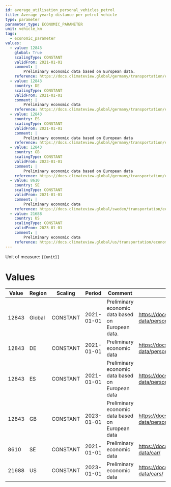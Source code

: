 ```yaml
---
id: average_utilisation_personal_vehicles_petrol
title: Average yearly distance per petrol vehicle
type: parameter
parameter_type: ECONOMIC_PARAMETER
unit: vehicle_km
tags:
  - economic_parameter
values:
  - value: 12843
    global: True
    scalingType: CONSTANT
    validFrom: 2021-01-01
    comment: |
        Preliminary economic data based on European data.
    reference: https://docs.climateview.global/germany/transportation/economic-data/personal-vehicles/
  - value: 12843
    country: DE
    scalingType: CONSTANT
    validFrom: 2021-01-01
    comment: |
        Preliminary economic data
    reference: https://docs.climateview.global/germany/transportation/economic-data/personal-vehicles/
  - value: 12843
    country: ES
    scalingType: CONSTANT
    validFrom: 2021-01-01
    comment: |
        Preliminary economic data based on European data
    reference: https://docs.climateview.global/germany/transportation/economic-data/personal-vehicles/
  - value: 12843
    country: GB
    scalingType: CONSTANT
    validFrom: 2023-01-01
    comment: |
        Preliminary economic data based on European data
    reference: https://docs.climateview.global/germany/transportation/economic-data/personal-vehicles/
  - value: 8610
    country: SE
    scalingType: CONSTANT
    validFrom: 2021-01-01
    comment: |
        Preliminary economic data
    reference: https://docs.climateview.global/sweden/transportation/economic-data/car/
  - value: 21688
    country: US
    scalingType: CONSTANT
    validFrom: 2023-01-01
    comment: |
        Preliminary economic data
    reference: https://docs.climateview.global/us/transportation/economic-data/cars/
---
```



Unit of measure: `{{unit}}`


# Values


| Value | Region | Scaling | Period | Comment | Reference |
|-------|--------|---------|--------|---------|-----------|
| 12843 | Global | CONSTANT | 2021-01-01 | Preliminary economic data based on European data. | https://docs.climateview.global/germany/transportation/economic-data/personal-vehicles/ |
| 12843 | DE | CONSTANT | 2021-01-01 | Preliminary economic data | https://docs.climateview.global/germany/transportation/economic-data/personal-vehicles/ |
| 12843 | ES | CONSTANT | 2021-01-01 | Preliminary economic data based on European data | https://docs.climateview.global/germany/transportation/economic-data/personal-vehicles/ |
| 12843 | GB | CONSTANT | 2023-01-01 | Preliminary economic data based on European data | https://docs.climateview.global/germany/transportation/economic-data/personal-vehicles/ |
| 8610 | SE | CONSTANT | 2021-01-01 | Preliminary economic data | https://docs.climateview.global/sweden/transportation/economic-data/car/ |
| 21688 | US | CONSTANT | 2023-01-01 | Preliminary economic data | https://docs.climateview.global/us/transportation/economic-data/cars/ |


